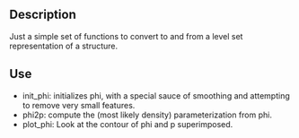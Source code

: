Description
-----------

Just a simple set of functions to convert to and from a level set
representation of a structure.


Use
---

*   init_phi: initializes phi, with a special sauce of smoothing and 
    attempting to remove very small features.
*   phi2p: compute the (most likely density) parameterization from phi.
*   plot_phi: Look at the contour of phi and p superimposed.
